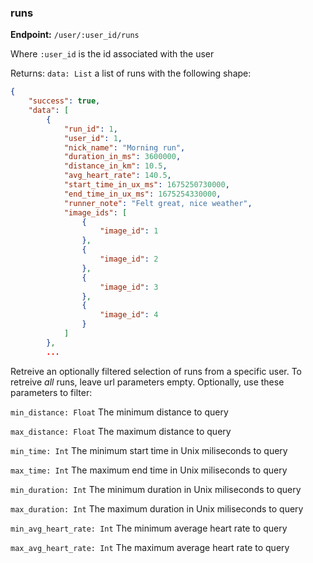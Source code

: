 ### runs

**Endpoint:** `/user/:user_id/runs`

Where `:user_id` is the id associated with the user

Returns: `data: List` a list of runs with the following shape:

```json
{
	"success": true,
	"data": [
		{
			"run_id": 1,
			"user_id": 1,
			"nick_name": "Morning run",
			"duration_in_ms": 3600000,
			"distance_in_km": 10.5,
			"avg_heart_rate": 140.5,
			"start_time_in_ux_ms": 1675250730000,
			"end_time_in_ux_ms": 1675254330000,
			"runner_note": "Felt great, nice weather",
			"image_ids": [
				{
					"image_id": 1
				},
				{
					"image_id": 2
				},
				{
					"image_id": 3
				},
				{
					"image_id": 4
				}
			]
		},
        ...
```

Retreive an optionally filtered selection of runs from a specific user. To retreive _all_ runs, leave url parameters empty. Optionally, use these parameters to filter:

`min_distance: Float` The minimum distance to query

`max_distance: Float` The maximum distance to query

`min_time: Int` The minimum start time in Unix miliseconds to query

`max_time: Int` The maximum end time in Unix miliseconds to query

`min_duration: Int` The minimum duration in Unix miliseconds to query

`max_duration: Int` The maximum duration in Unix miliseconds to query

`min_avg_heart_rate: Int` The minimum average heart rate to query

`max_avg_heart_rate: Int` The maximum average heart rate to query